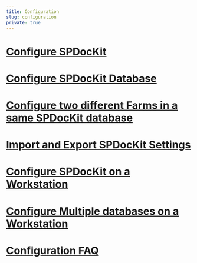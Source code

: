 ```yaml
---
title: Configuration
slug: configuration
private: true
---
```


# [Configure SPDocKit](configure-spdockit.md)
# [Configure SPDocKit Database](configure-spdockit-database.md)
# [Configure two different Farms in a same SPDocKit database](configure-two-different-farms-in-a-same-spdockit-database.md)
# [Import and Export SPDocKit Settings](import-and-export-spdockit-settings.md)
# [Configure SPDocKit on a Workstation](configure-spdockit-on-a-workstation.md)
# [Configure Multiple databases on a Workstation](configure-multiple-databases-on-a-workstation.md)
# [Configuration FAQ](configuration-faq.md)
